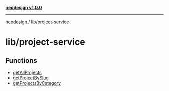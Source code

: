 [**neodesign v1.0.0**](../../README.md)

***

[neodesign](../../modules.md) / lib/project-service

# lib/project-service

## Functions

- [getAllProjects](functions/getAllProjects.md)
- [getProjectBySlug](functions/getProjectBySlug.md)
- [getProjectsByCategory](functions/getProjectsByCategory.md)
